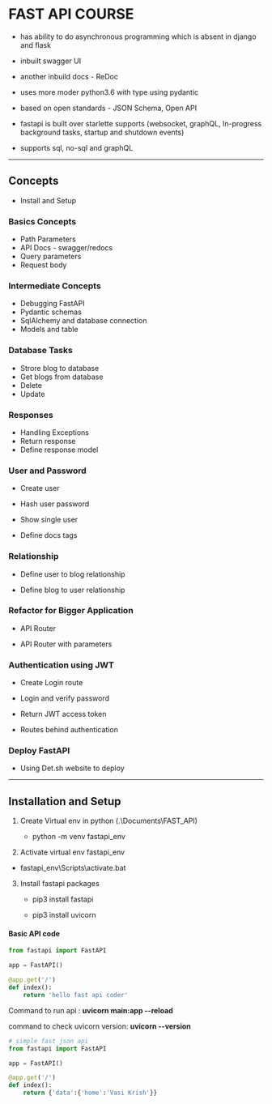 # FAST API COURSE

- has ability to do asynchronous programming which is absent in django  and flask 

- inbuilt swagger UI
- another inbuild docs -  ReDoc 
- uses more moder python3.6 with type using pydantic
- based on open standards  - JSON Schema, Open API
- fastapi is built over starlette supports (websocket, graphQL, In-progress background tasks, startup and shutdown events)
- supports sql, no-sql and graphQL

---

## Concepts

- Install and Setup

### Basics Concepts

- Path Parameters
- API Docs - swagger/redocs
- Query parameters
- Request body

### Intermediate Concepts

- Debugging FastAPI
- Pydantic schemas
- SqlAlchemy and database connection
- Models and table

### Database Tasks

-  Strore blog to database
- Get blogs from database
- Delete
- Update

### Responses

- Handling Exceptions
- Return response
- Define response model

### User and Password

- Create user

- Hash user password

- Show single user

- Define  docs tags

### Relationship

- Define user to blog relationship

- Define blog to user relationship

### Refactor for Bigger Application

- API Router

- API Router with parameters

### Authentication using JWT

- Create Login route

- Login and verify password

- Return JWT access token

- Routes behind authentication

### Deploy FastAPI

- Using Det.sh website to deploy

---

## Installation and Setup

1. Create Virtual env in python (.\Documents\FAST_API)

   - python -m venv fastapi_env

2.  Activate virtual env fastapi_env

   - fastapi_env\Scripts\activate.bat

3. Install fastapi packages

   - pip3 install fastapi

   - pip3 install uvicorn



#### Basic API code 

```python
from fastapi import FastAPI

app = FastAPI()

@app.get('/')
def index():
    return 'hello fast api coder'
```

Command to run api :    **uvicorn main:app --reload**

command to check uvicorn version: **uvicorn --version**

```python
# simple fast json api 
from fastapi import FastAPI

app = FastAPI()

@app.get('/')
def index():
    return {'data':{'home':'Vasi Krish'}}
```

